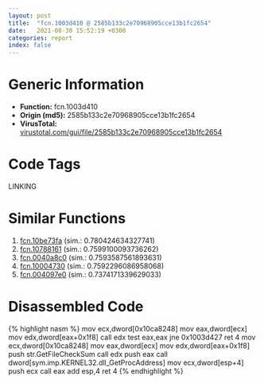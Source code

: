 ```yaml
---
layout: post
title:  "fcn.1003d410 @ 2585b133c2e70968905cce13b1fc2654"
date:   2021-08-30 15:52:19 +0300
categories: report
index: false
---
```


# Generic Information
- **Function:** fcn.1003d410
- **Origin (md5):** 2585b133c2e70968905cce13b1fc2654
- **VirusTotal:** [virustotal.com/gui/file/2585b133c2e70968905cce13b1fc2654][virustotal_ref]

# Code Tags
<span class="tag" id="LINKING">LINKING</span>


# Similar Functions

1. [fcn.10be73fa][similar_1_ref] (sim.: 0.780424634327741)
2. [fcn.10788161][similar_2_ref] (sim.: 0.7599100093736262)
3. [fcn.0040a8c0][similar_3_ref] (sim.: 0.7593587561893631)
4. [fcn.10004730][similar_4_ref] (sim.: 0.7592296086958068)
5. [fcn.004097e0][similar_5_ref] (sim.: 0.7374171339629033)


# Disassembled Code

{% highlight nasm %}
mov ecx,dword[0x10ca8248]
mov eax,dword[ecx]
mov edx,dword[eax+0x1f8]
call edx
test eax,eax
jne 0x1003d427
ret 4
mov ecx,dword[0x10ca8248]
mov eax,dword[ecx]
mov edx,dword[eax+0x1f8]
push str.GetFileCheckSum
call edx
push eax
call dword[sym.imp.KERNEL32.dll_GetProcAddress]
mov ecx,dword[esp+4]
push ecx
call eax
add esp,4
ret 4
{% endhighlight %}


[similar_1_ref]: /report/fcn.10be73fa@89dc67d2f980e8488f97b1bf8cb24258
[similar_2_ref]: /report/fcn.10788161@89dc67d2f980e8488f97b1bf8cb24258
[similar_3_ref]: /report/fcn.0040a8c0@0aa2d73a5300dff2412388945614b507
[similar_4_ref]: /report/fcn.10004730@4c3818fdf32d89a09257dbc9d3e142ea
[similar_5_ref]: /report/fcn.004097e0@fbf34fa6d7da2b8e1de5133a8ca34847
[virustotal_ref]: https://www.virustotal.com/gui/file/2585b133c2e70968905cce13b1fc2654